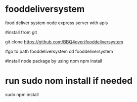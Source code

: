 # fooddeliversystem
food deliver system node express server with apis

#install from git

git clone https://github.com/BBQ4ever/fooddeliversystem

#go to path fooddeliversystem
cd fooddeliversystem

#install node package by using npm
npm install 

# run sudo nom install if needed
sudo npm install